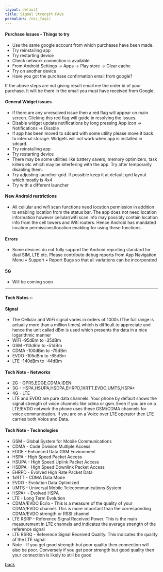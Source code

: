 ```yaml
---
layout: default
title: Signal Strength FAQs
permalink: /nss_faqs/
---
```


#### Purchase Issues - Things to try
* Use the same google account from which purchases have been made.
* Try reinstalling app
* Try restarting device
* Check network connection is available.
* From Android Settings -> Apps -> Play store -> Clear cache
* Try on another device
* Have you got the purchase confirmation email from google? 

If the above steps are not giving result email me the order id of your purchase. It will be there in the email you must have received from Google.

#### General Widget issues
* If there are any unresolved issue then a red flag will appear on main screen. Clicking this red flag will guide in resolving the issues.
* Disable widget update notifications by long pressing App icon -> Notifications -> Disable
* If app has been moved to sdcard with some utility please move it back to internal storage. Widgets will not work when app is installed in sdcard.
* Try reinstalling app
* Try restarting device
* There may be some utilities like battery savers, memory optimizers, task killers etc which may be interfering with the app. Try after temporarily disabling them.
* Try adjusting launcher grid. If possible keep it at default grid layout which mostly is 4x4
* Try with a different launcher

#### New Android restrictions
* All cellular and wifi scan functions need location permission in addition to enabling location from the status bar. 
The app does not need location information however cellular/wifi scan info may possibly contain location info from the cell towers and Wifi routers. 
Hence Android has mandated location permissions/location enabling for using these functions.

#### Errors
* Some devices do not fully support the Android reporting standard for dual SIM, LTE etc. Please contribute debug reports from App Navigation Menu • Support • Report Bugs so that all variations can be incorporated

#### 5G
* Will be coming soon

<hr/>

#### Tech Notes :-

#### Signal
* The Cellular and WiFi signal varies in orders of 1000s (The full range is actually more than a million times) which is difficult to appreciate and hence the unit called dBm is used which presents the data in a nice logarithmic manner
* WiFi -95dBm to -35dBm
* GSM -113dBm to -51dBm
* CDMA -100dBm to -75dBm
* EVDO -105dBm to -65dBm
* LTE -140dBm to -44dBm

#### Tech Note - Networks
* 2G - GPRS,EDGE,CDMA,IDEN
* 3G - HSPA,HSUPA,HSDPA,EHRPD,1XRTT,EVDO,UMTS,HSPA+
* 4G - LTE
* LTE and EVDO are pure data channels. Your phone by default shows the signal strength of voice channels like cdma or gsm. Even if you are on a LTE/EVDO network the phone uses these GSM/CDMA channels for voice communication. If you are on a Voice over LTE operator then LTE carries both Voice and Data.

#### Tech Note - Technologies
* GSM - Global System for Mobile Communications
* CDMA - Code Division Multiple Access
* EDGE - Enhanced Data GSM Environment
* HSPA - High Speed Packet Access
* HSUPA - High Speed Uplink Packet Access
* HSDPA - High Speed Downlink Packet Access
* EHRPD - Evolved High Rate Packet Data
* 1xRTT - CDMA Data Mode
* EVDO - Evolution Data Optimized
* UMTS - Universal Mobile Telecommunications System
* HSPA+ - Evolved HSPA
* LTE - Long Term Evolution
* CDMA/EVDO Ec/Io - This is a measure of the quality of your CDMA/EVDO channel. This is more important than the corresponding CDMA/EVDO strength or RSSI channel
* LTE RSRP - Reference Signal Received Power. This is the main measurement in LTE channels and indicates the average strength of the reference signal
* LTE RSRQ - Reference Signal Received Quality. This indicates the quality of the LTE signal
* Note - If you get good strength but poor quality then connection will also be poor. Conversely if you get poor strength but good quality then your connection is likely to still be good

[back](/)
